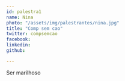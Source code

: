 ```yaml
---
id: palestra1
name: Nina
photo: "/assets/img/palestrantes/nina.jpg"
title: "Comp sem cao"
twitter: compsemcao
facebook:
linkedin:
github:

---
```


Ser marilhoso
